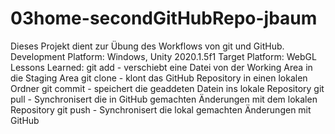 # 03home-secondGitHubRepo-jbaum
Dieses Projekt dient zur Übung des Workflows von git und GitHub.
 Development Platform: Windows, Unity 2020.1.5f1
 Target Platform: WebGL
 Lessons Learned: git add - verschiebt eine Datei von der Working Area in die Staging Area
                  git clone - klont das GitHub Repository in einen lokalen Ordner
                  git commit - speichert die geaddeten Datein ins lokale Repository
                  git pull - Synchronisert die in GitHub gemachten Änderungen mit dem lokalen Repository
                  git push - Synchronisert die lokal gemachten Änderungen mit GitHub
